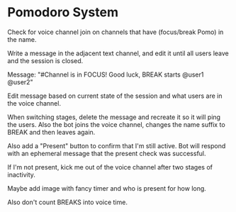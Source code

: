 # Pomodoro System

Check for voice channel join on channels that have (focus/break Pomo) in the name.

Write a message in the adjacent text channel, and edit it until all users leave and the session is closed.

Message: "#Channel is in FOCUS! Good luck, BREAK starts <localtime/><spoiler>@user1 @user2</spoiler>"

Edit message based on current state of the session and what users are in the voice channel.

When switching stages, delete the message and recreate it so it will ping the users. Also the bot joins the voice channel, changes the name suffix to BREAK and then leaves again.

Also add a "Present" button to confirm that I'm still active. 
Bot will respond with an ephemeral message that the present check was successful. 

If I'm not present, kick me out of the voice channel after two stages of inactivity.

Maybe add image with fancy timer and who is present for how long.

Also don't count BREAKS into voice time.
